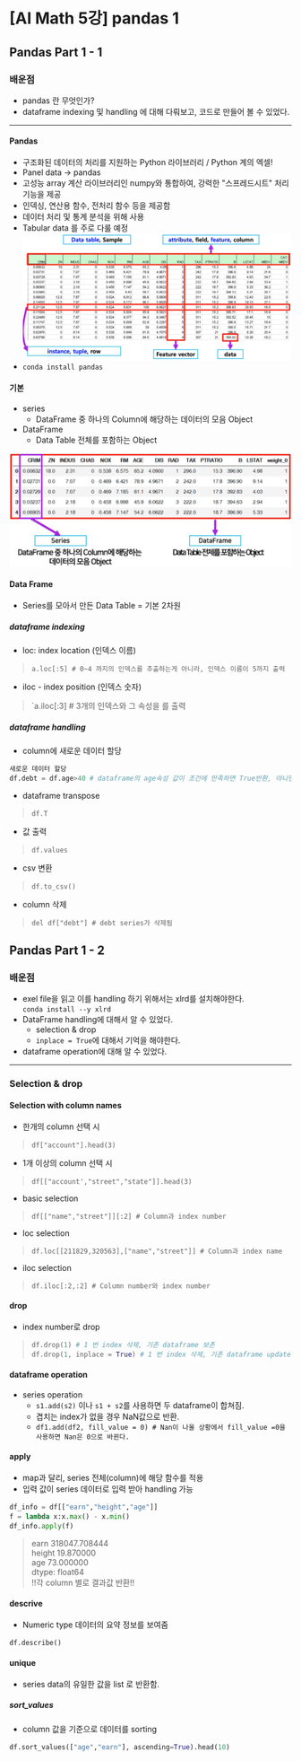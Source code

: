 # [AI Math 5강] pandas 1
## Pandas Part 1 - 1
### 배운점
- pandas 란 무엇인가?
- dataframe indexing 및 handling 에 대해 다뤄보고, 코드로 만들어 볼 수 있었다.
---
#### Pandas
- 구조화된 데이터의 처리를 지원하는 Python 라이브러리 / Python 계의 엑셀!
- Panel data -> pandas
- 고성능 array 계산 라이브러리인 numpy와 통합하여, 강력한 "스프레드시트" 처리 기능을 제공
- 인덱싱, 연산용 함수, 전처리 함수 등을 제공함
- 데이터 처리 및 통계 분석을 위해 사용
- Tabular data 를 주로 다룰 예정<br>
![Image1](./image/1.JPG)<br>
- `conda install pandas`
#### 기본
- series
	- DataFrame 중 하나의 Column에 해당하는 데이터의 모음 Object
- DataFrame
	- Data Table 전체를 포함하는 Object<br>

![data_frame](./image/2.JPG)<br>
#### Data Frame
- Series를 모아서 만든 Data Table = 기본 2차원

##### dataframe indexing
- loc: index location (인덱스 이름) 
> `a.loc[:5] # 0~4 까지의 인덱스를 추출하는게 아니라, 인덱스 이름이 5까지 출력`
- iloc - index position (인덱스 숫자)
> `a.iloc[:3] # 3개의 인덱스와 그 속성을 를 출력

##### dataframe handling
- column에 새로운 데이터 할당
```python
새로운 데이터 할당
df.debt = df.age>40 # dataframe의 age속성 값이 조건에 만족하면 True반환, 아니면 False(boolean)
```
- dataframe transpose
> `df.T`
- 값 출력
> `df.values`

- csv 변환
> `df.to_csv()`

- column 삭제
> `del df["debt"] # debt series가 삭제됨`

## Pandas Part 1 - 2
### 배운점
- exel file을 읽고 이를 handling 하기 위해서는 xlrd를 설치해야한다.<br>
`conda install --y xlrd`
- DataFrame handling에 대해서 알 수 있었다.
	- selection & drop
	- `inplace = True`에 대해서 기억을 해야한다.
- dataframe operation에 대해 알 수 있었다.

---
### Selection & drop
#### Selection with column names
- 한개의 column 선택 시


> `df["account"].head(3)`
- 1개 이상의 column 선택 시

> `df[["account',"street","state"]].head(3)`
- basic selection
> `df[["name","street"]][:2] # Column과 index number`
- loc selection
> `df.loc[[211829,320563],["name","street"]] # Column과 index name`
- iloc selection
> `df.iloc[:2,:2] # Column number와 index number`

#### drop
- index number로 drop
> ```python
> df.drop(1) # 1 번 index 삭제, 기존 dataframe 보존
> df.drop(1, inplace = True) # 1 번 index 삭제, 기존 dataframe update
> ```

#### dataframe operation
- series operation
  - `s1.add(s2)` 이나  `s1 + s2`를 사용하면 두 dataframe이 합쳐짐.
  - 겹치는 index가 없을 경우 NaN값으로 반환.
  - `df1.add(df2, fill_value = 0) # Nan이 나올 상황에서 fill_value =0을 사용하면 Nan은 0으로 바뀐다.`

#### apply
- map과 달리, series 전체(column)에 해당 함수를 적용
- 입력 값이 series 데이터로 입력 받아 handling 가능

```python
df_info = df[["earn","height","age"]]
f = lambda x:x.max() - x.min()
df_info.apply(f)
```
> earn 318047.708444 <br>
> height 19.870000 <br>
> age 73.000000 <br>
> dtype: float64 <br>
> !!각 column 별로 결과값 반환!! <br>

#### descrive
- Numeric type 데이터의 요약 정보를 보여줌
``` python
df.describe()
```
#### unique
- series data의 유일한 값을 list 로 반환함.
##### sort_values
- column 값을 기준으로 데이터를 sorting
```python
df.sort_values(["age","earn"], ascending=True).head(10)
```